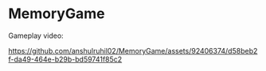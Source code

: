 # MemoryGame

Gameplay video: 


https://github.com/anshulruhil02/MemoryGame/assets/92406374/d58beb2f-da49-464e-b29b-bd59741f85c2

